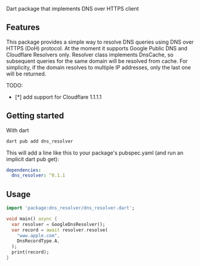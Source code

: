 
Dart package that implements DNS over HTTPS client

## Features

This package provides a simple way to resolve DNS queries using DNS over HTTPS (DoH) protocol.
At the moment it supports Google Public DNS and Cloudflare Resolvers only.
Resolver class implements DnsCache, so subsequent queries for the same domain will be resolved from cache.
For simplicity, if the domain resolves to multiple IP addresses, only the last one will be returned.

TODO:
- [*] add support for Cloudflare 1.1.1.1

## Getting started
With dart
```` sh
dart pub add dns_resolver
````
This will add a line like this to your package's pubspec.yaml (and run an implicit dart pub get):
```` yaml
dependencies:
  dns_resolver: ^0.1.1
````

## Usage

``` dart
import 'package:dns_resolver/dns_resolver.dart';

void main() async {
  var resolver = GoogleDnsResolver();
  var record = await resolver.resolve(
    "www.apple.com",
    DnsRecordType.A,
  );
  print(record);
}
```